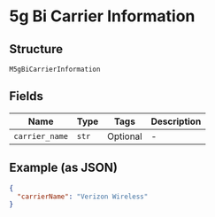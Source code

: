 
# 5g Bi Carrier Information

## Structure

`M5gBiCarrierInformation`

## Fields

| Name | Type | Tags | Description |
|  --- | --- | --- | --- |
| `carrier_name` | `str` | Optional | - |

## Example (as JSON)

```json
{
  "carrierName": "Verizon Wireless"
}
```

